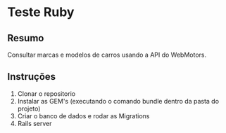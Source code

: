 # Teste Ruby

## Resumo

Consultar marcas e modelos de carros usando a API do WebMotors.

## Instruções

1. Clonar o repositorio
2. Instalar as GEM's (executando o comando bundle dentro da pasta do projeto)
3. Criar o banco de dados e rodar as Migrations
4. Rails server
